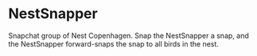 NestSnapper
================
Snapchat group of Nest Copenhagen. Snap the NestSnapper a snap, and the NestSnapper forward-snaps the snap to all birds in the nest.